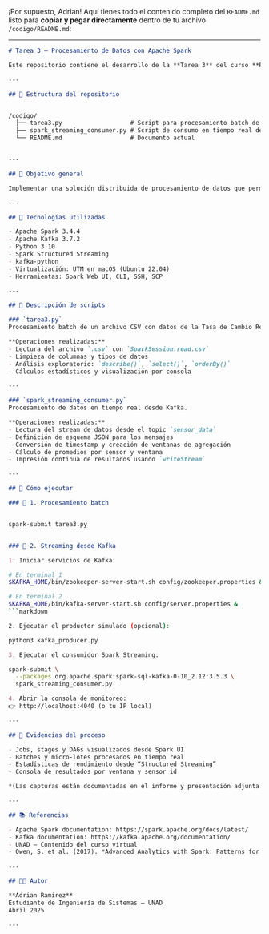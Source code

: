 ¡Por supuesto, Adrian! Aquí tienes todo el contenido completo del `README.md` listo para **copiar y pegar directamente** dentro de tu archivo `/codigo/README.md`:

---

```markdown
# Tarea 3 – Procesamiento de Datos con Apache Spark

Este repositorio contiene el desarrollo de la **Tarea 3** del curso **Procesamiento de Datos con Apache Spark**, en la que se implementa una solución completa de análisis de datos en **modo batch y streaming** utilizando **Apache Spark** y **Apache Kafka**.

---

## 📁 Estructura del repositorio


/codigo/
  ├── tarea3.py                   # Script para procesamiento batch de datos históricos
  ├── spark_streaming_consumer.py # Script de consumo en tiempo real desde Kafka usando Spark Structured Streaming
  └── README.md                   # Documento actual


---

## 🧠 Objetivo general

Implementar una solución distribuida de procesamiento de datos que permita analizar información en batch y en tiempo real, integrando Apache Spark con Apache Kafka.

---

## 🚀 Tecnologías utilizadas

- Apache Spark 3.4.4
- Apache Kafka 3.7.2
- Python 3.10
- Spark Structured Streaming
- kafka-python
- Virtualización: UTM en macOS (Ubuntu 22.04)
- Herramientas: Spark Web UI, CLI, SSH, SCP

---

## 📄 Descripción de scripts

### `tarea3.py`  
Procesamiento batch de un archivo CSV con datos de la Tasa de Cambio Representativa del Mercado (TRM).

**Operaciones realizadas:**
- Lectura del archivo `.csv` con `SparkSession.read.csv`
- Limpieza de columnas y tipos de datos
- Análisis exploratorio: `describe()`, `select()`, `orderBy()`
- Cálculos estadísticos y visualización por consola

---

### `spark_streaming_consumer.py`  
Procesamiento de datos en tiempo real desde Kafka.

**Operaciones realizadas:**
- Lectura del stream de datos desde el topic `sensor_data`
- Definición de esquema JSON para los mensajes
- Conversión de timestamp y creación de ventanas de agregación
- Cálculo de promedios por sensor y ventana
- Impresión continua de resultados usando `writeStream`

---

## 🧪 Cómo ejecutar

### 🔹 1. Procesamiento batch


spark-submit tarea3.py


### 🔹 2. Streaming desde Kafka

1. Iniciar servicios de Kafka:
```
```bash
# En terminal 1
$KAFKA_HOME/bin/zookeeper-server-start.sh config/zookeeper.properties &

# En terminal 2
$KAFKA_HOME/bin/kafka-server-start.sh config/server.properties &
```markdown

2. Ejecutar el productor simulado (opcional):
```
```bash
python3 kafka_producer.py
```
```markdown
3. Ejecutar el consumidor Spark Streaming:
```

```bash
spark-submit \
  --packages org.apache.spark:spark-sql-kafka-0-10_2.12:3.5.3 \
  spark_streaming_consumer.py
```
```markdown
4. Abrir la consola de monitoreo:  
👉 http://localhost:4040 (o tu IP local)

---

## 📸 Evidencias del proceso

- Jobs, stages y DAGs visualizados desde Spark UI
- Batches y micro-lotes procesados en tiempo real
- Estadísticas de rendimiento desde “Structured Streaming”
- Consola de resultados por ventana y sensor_id

*(Las capturas están documentadas en el informe y presentación adjunta.)*

---

## 📚 Referencias

- Apache Spark documentation: https://spark.apache.org/docs/latest/
- Kafka documentation: https://kafka.apache.org/documentation/
- UNAD – Contenido del curso virtual
- Owen, S. et al. (2017). *Advanced Analytics with Spark: Patterns for Learning from Data at Scale*. O’Reilly Media.

---

## 👨‍💻 Autor

**Adrian Ramirez**  
Estudiante de Ingeniería de Sistemas – UNAD  
Abril 2025

---
```
